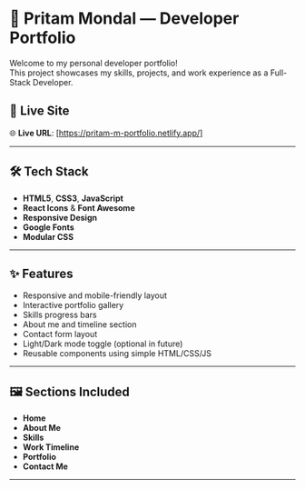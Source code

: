# 💼 Pritam Mondal — Developer Portfolio

Welcome to my personal developer portfolio!  
This project showcases my skills, projects, and work experience as a Full-Stack Developer.

## 🚀 Live Site

🌐 **Live URL**: [https://pritam-m-portfolio.netlify.app/]

---

## 🛠️ Tech Stack

- **HTML5**, **CSS3**, **JavaScript**
- **React Icons** & **Font Awesome**
- **Responsive Design**
- **Google Fonts**
- **Modular CSS**

---

## ✨ Features

- Responsive and mobile-friendly layout  
- Interactive portfolio gallery  
- Skills progress bars  
- About me and timeline section  
- Contact form layout  
- Light/Dark mode toggle (optional in future)
- Reusable components using simple HTML/CSS/JS

---

## 🖼️ Sections Included

- **Home**
- **About Me**
- **Skills**
- **Work Timeline**
- **Portfolio**
- **Contact Me**

---
